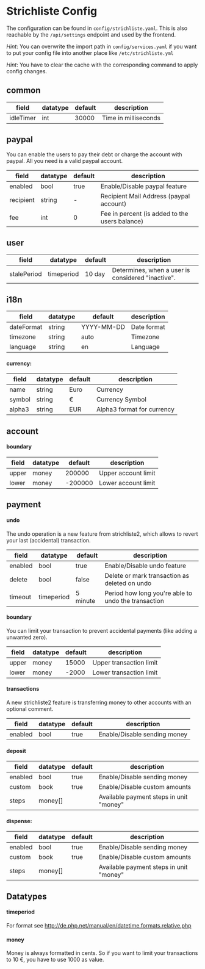 # Strichliste Config

The configuration can be found in `config/strichliste.yaml`. This is also reachable by the `/api/settings` endpoint and used by the frontend.

*Hint*: You can overwrite the import path in `config/services.yaml` if you want to put your config file into another place like `/etc/strichliste.yml`

*Hint*: You have to clear the cache with the corresponding command to apply config changes.

## common

| field      | datatype | default    | description          |
|------------|----------|------------|----------------------|
| idleTimer  | int      | 30000      | Time in milliseconds |

## paypal

You can enable the users to pay their debt or charge the account with paypal. All you need
is a valid paypal account.

| field      | datatype | default  | description                                    |
|------------|----------|----------|------------------------------------------------|
| enabled    | bool     | true     | Enable/Disable paypal feature                  |
| recipient  | string   | -        | Recipient Mail Address (paypal account)        |
| fee        | int      | 0        | Fee in percent (is added to the users balance) |


## user

| field       | datatype   | default | description                                       |
|-------------|------------|---------|---------------------------------------------------|
| stalePeriod | timeperiod | 10 day  | Determines, when a user is considered "inactive". |

## i18n

| field      | datatype | default    | description |
|------------|----------|------------|-------------|
| dateFormat | string   | YYYY-MM-DD | Date format |
| timezone   | string   | auto       | Timezone    |
| language   | string   | en         | Language    |

####  currency:

| field  | datatype | default | description                |
|--------|----------|---------|----------------------------|
| name   | string   | Euro    | Currency                   |
| symbol | string   | €       | Currency Symbol            |
| alpha3 | string   | EUR     | Alpha3 format for currency |

## account

#### boundary

| field | datatype | default | description         |
|-------|----------|---------|---------------------|
| upper | money    | 200000  | Upper account limit |
| lower | money    | -200000 | Lower account limit |

## payment

#### undo

The undo operation is a new feature from strichliste2, which allows to revert your last (accidental) transaction.

| field   | datatype   | default  | description                                         |
|---------|------------|----------|-----------------------------------------------------|
| enabled | bool       | true     | Enable/Disable undo feature                         |
| delete  | bool       | false    | Delete or mark transaction as deleted on undo       |
| timeout | timeperiod | 5 minute | Period how long you're able to undo the transaction |

####  boundary

You can limit your transaction to prevent accidental payments (like adding a unwanted zero).

| field | datatype | default | description             |
|-------|----------|---------|-------------------------|
| upper | money    | 15000   | Upper transaction limit |
| lower | money    | -2000   | Lower transaction limit |

#### transactions

A new strichliste2 feature is transferring money to other accounts with an optional comment.

| field   | datatype | default | description                  |
|---------|----------|---------|------------------------------|
| enabled | bool     | true    | Enable/Disable sending money |

#### deposit

| field   | datatype | default | description                             |
|---------|----------|---------|-----------------------------------------|
| enabled | bool     | true    | Enable/Disable sending money            |
| custom  | book     | true    | Enable/Disable custom amounts           |
| steps   | money[]  |         | Available payment steps in unit "money" |

#### dispense:

| field   | datatype | default | description                             |
|---------|----------|---------|-----------------------------------------|
| enabled | bool     | true    | Enable/Disable sending money            |
| custom  | book     | true    | Enable/Disable custom amounts           |
| steps   | money[]  |         | Available payment steps in unit "money" |

## Datatypes

#### timeperiod

For format see http://de.php.net/manual/en/datetime.formats.relative.php

#### money

Money is always formatted in cents. So if you want to limit your transactions to 10 €, you have to use 1000 as value.
